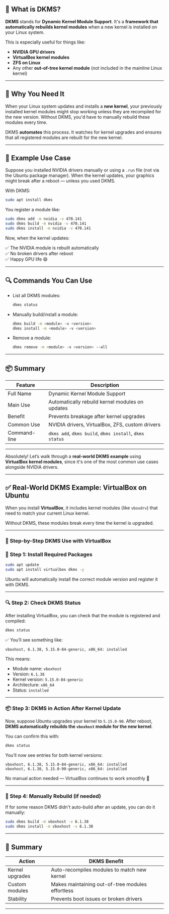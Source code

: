 ## 🧰 What is **DKMS**?

**DKMS** stands for **Dynamic Kernel Module Support**. It's a **framework that automatically rebuilds kernel modules** when a new kernel is installed on your Linux system.

This is especially useful for things like:

- **NVIDIA GPU drivers**
- **VirtualBox kernel modules**
- **ZFS on Linux**
- Any other **out-of-tree kernel module** (not included in the mainline Linux kernel)

---

## 🧠 Why You Need It

When your Linux system updates and installs a **new kernel**, your previously installed kernel modules might stop working unless they are recompiled for the new version. Without DKMS, you'd have to manually rebuild these modules every time.

DKMS **automates** this process. It watches for kernel upgrades and ensures that all registered modules are rebuilt for the new kernel.

---

## 🧪 Example Use Case

Suppose you installed NVIDIA drivers manually or using a `.run` file (not via the Ubuntu package manager). When the kernel updates, your graphics might break after a reboot — unless you used DKMS.

With DKMS:

```bash
sudo apt install dkms
```

You register a module like:

```bash
sudo dkms add -m nvidia -v 470.141
sudo dkms build -m nvidia -v 470.141
sudo dkms install -m nvidia -v 470.141
```

Now, when the kernel updates:

✅ The NVIDIA module is rebuilt automatically  
✅ No broken drivers after reboot  
✅ Happy GPU life 😄

---

## 🔍 Commands You Can Use

- List all DKMS modules:
  ```bash
  dkms status
  ```

- Manually build/install a module:
  ```bash
  dkms build -m <module> -v <version>
  dkms install -m <module> -v <version>
  ```

- Remove a module:
  ```bash
  dkms remove -m <module> -v <version> --all
  ```

---

## 📦 Summary

| Feature        | Description                                           |
|----------------|-------------------------------------------------------|
| Full Name      | Dynamic Kernel Module Support                         |
| Main Use       | Automatically rebuild kernel modules on updates       |
| Benefit        | Prevents breakage after kernel upgrades               |
| Common Use     | NVIDIA drivers, VirtualBox, ZFS, custom drivers       |
| Command-line   | `dkms add`, `dkms build`, `dkms install`, `dkms status` |

---

Absolutely! Let’s walk through a **real-world DKMS example** using **VirtualBox kernel modules**, since it's one of the most common use cases alongside NVIDIA drivers.

---

## ✅ Real-World DKMS Example: VirtualBox on Ubuntu

When you install **VirtualBox**, it includes kernel modules (like `vboxdrv`) that need to match your current Linux kernel.

Without DKMS, these modules break every time the kernel is upgraded.

---

### 🧱 Step-by-Step DKMS Use with VirtualBox

### 🔧 Step 1: Install Required Packages

```bash
sudo apt update
sudo apt install virtualbox dkms -y
```

Ubuntu will automatically install the correct module version and register it with DKMS.

---

### 🔍 Step 2: Check DKMS Status

After installing VirtualBox, you can check that the module is registered and compiled:

```bash
dkms status
```

✅ You’ll see something like:

```
vboxhost, 6.1.38, 5.15.0-84-generic, x86_64: installed
```

This means:

- Module name: `vboxhost`
- Version: `6.1.38`
- Kernel version: `5.15.0-84-generic`
- Architecture: `x86_64`
- Status: `installed`

---

### 📦 Step 3: DKMS in Action After Kernel Update

Now, suppose Ubuntu upgrades your kernel to `5.15.0-90`. After reboot, **DKMS automatically rebuilds the `vboxhost` module for the new kernel**.

You can confirm this with:

```bash
dkms status
```

You’ll now see entries for both kernel versions:

```
vboxhost, 6.1.38, 5.15.0-84-generic, x86_64: installed
vboxhost, 6.1.38, 5.15.0-90-generic, x86_64: installed
```

No manual action needed — VirtualBox continues to work smoothly 🎉

---

### 🧼 Step 4: Manually Rebuild (if needed)

If for some reason DKMS didn't auto-build after an update, you can do it manually:

```bash
sudo dkms build -m vboxhost -v 6.1.38
sudo dkms install -m vboxhost -v 6.1.38
```

---

## 🧠 Summary

| Action            | DKMS Benefit                                     |
|-------------------|--------------------------------------------------|
| Kernel upgrades   | Auto-recompiles modules to match new kernel      |
| Custom modules    | Makes maintaining out-of-tree modules effortless |
| Stability         | Prevents boot issues or broken drivers           |

---
